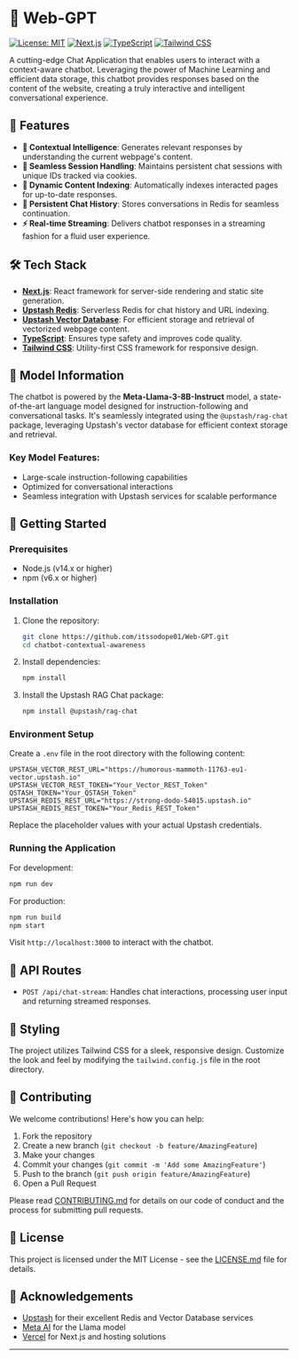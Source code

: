 # 🤖 Web-GPT

[![License: MIT](https://img.shields.io/badge/License-MIT-yellow.svg)](https://opensource.org/licenses/MIT)
[![Next.js](https://img.shields.io/badge/Next.js-14.x-black)](https://nextjs.org/)
[![TypeScript](https://img.shields.io/badge/TypeScript-5.x-blue)](https://www.typescriptlang.org/)
[![Tailwind CSS](https://img.shields.io/badge/Tailwind_CSS-3.x-38B2AC)](https://tailwindcss.com/)

A cutting-edge Chat Application that enables users to interact with a context-aware chatbot. Leveraging the power of Machine Learning and efficient data storage, this chatbot provides responses based on the content of the website, creating a truly interactive and intelligent conversational experience.

## 🌟 Features

- **🧠 Contextual Intelligence**: Generates relevant responses by understanding the current webpage's content.
- **🔗 Seamless Session Handling**: Maintains persistent chat sessions with unique IDs tracked via cookies.
- **📑 Dynamic Content Indexing**: Automatically indexes interacted pages for up-to-date responses.
- **💾 Persistent Chat History**: Stores conversations in Redis for seamless continuation.
- **⚡ Real-time Streaming**: Delivers chatbot responses in a streaming fashion for a fluid user experience.

## 🛠️ Tech Stack

- **[Next.js](https://nextjs.org/)**: React framework for server-side rendering and static site generation.
- **[Upstash Redis](https://upstash.com/)**: Serverless Redis for chat history and URL indexing.
- **[Upstash Vector Database](https://upstash.com/vector)**: For efficient storage and retrieval of vectorized webpage content.
- **[TypeScript](https://www.typescriptlang.org/)**: Ensures type safety and improves code quality.
- **[Tailwind CSS](https://tailwindcss.com/)**: Utility-first CSS framework for responsive design.

## 🧠 Model Information

The chatbot is powered by the **Meta-Llama-3-8B-Instruct** model, a state-of-the-art language model designed for instruction-following and conversational tasks. It's seamlessly integrated using the `@upstash/rag-chat` package, leveraging Upstash's vector database for efficient context storage and retrieval.

### Key Model Features:

- Large-scale instruction-following capabilities
- Optimized for conversational interactions
- Seamless integration with Upstash services for scalable performance

## 🚀 Getting Started

### Prerequisites

- Node.js (v14.x or higher)
- npm (v6.x or higher)

### Installation

1. Clone the repository:

   ```bash
   git clone https://github.com/itssodope01/Web-GPT.git
   cd chatbot-contextual-awareness
   ```

2. Install dependencies:

   ```bash
   npm install
   ```

3. Install the Upstash RAG Chat package:
   ```bash
   npm install @upstash/rag-chat
   ```

### Environment Setup

Create a `.env` file in the root directory with the following content:

```env
UPSTASH_VECTOR_REST_URL="https://humorous-mammoth-11763-eu1-vector.upstash.io"
UPSTASH_VECTOR_REST_TOKEN="Your_Vector_REST_Token"
QSTASH_TOKEN="Your_QSTASH_Token"
UPSTASH_REDIS_REST_URL="https://strong-dodo-54015.upstash.io"
UPSTASH_REDIS_REST_TOKEN="Your_Redis_REST_Token"
```

Replace the placeholder values with your actual Upstash credentials.

### Running the Application

For development:

```bash
npm run dev
```

For production:

```bash
npm run build
npm start
```

Visit `http://localhost:3000` to interact with the chatbot.

## 🔧 API Routes

- `POST /api/chat-stream`: Handles chat interactions, processing user input and returning streamed responses.

## 🎨 Styling

The project utilizes Tailwind CSS for a sleek, responsive design. Customize the look and feel by modifying the `tailwind.config.js` file in the root directory.

## 🤝 Contributing

We welcome contributions! Here's how you can help:

1. Fork the repository
2. Create a new branch (`git checkout -b feature/AmazingFeature`)
3. Make your changes
4. Commit your changes (`git commit -m 'Add some AmazingFeature'`)
5. Push to the branch (`git push origin feature/AmazingFeature`)
6. Open a Pull Request

Please read [CONTRIBUTING.md](CONTRIBUTING.md) for details on our code of conduct and the process for submitting pull requests.

## 📜 License

This project is licensed under the MIT License - see the [LICENSE.md](LICENSE.md) file for details.

## 🙏 Acknowledgements

- [Upstash](https://upstash.com/) for their excellent Redis and Vector Database services
- [Meta AI](https://ai.meta.com/) for the Llama model
- [Vercel](https://vercel.com/) for Next.js and hosting solutions

---
